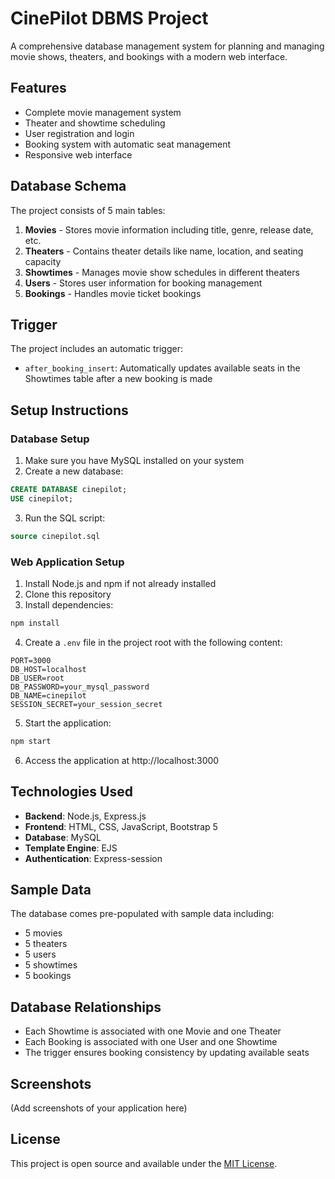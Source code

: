 # CinePilot DBMS Project

A comprehensive database management system for planning and managing movie shows, theaters, and bookings with a modern web interface.

## Features

- Complete movie management system
- Theater and showtime scheduling
- User registration and login
- Booking system with automatic seat management
- Responsive web interface

## Database Schema

The project consists of 5 main tables:

1. **Movies** - Stores movie information including title, genre, release date, etc.
2. **Theaters** - Contains theater details like name, location, and seating capacity
3. **Showtimes** - Manages movie show schedules in different theaters
4. **Users** - Stores user information for booking management
5. **Bookings** - Handles movie ticket bookings

## Trigger

The project includes an automatic trigger:
- `after_booking_insert`: Automatically updates available seats in the Showtimes table after a new booking is made

## Setup Instructions

### Database Setup

1. Make sure you have MySQL installed on your system
2. Create a new database:
```sql
CREATE DATABASE cinepilot;
USE cinepilot;
```
3. Run the SQL script:
```sql
source cinepilot.sql
```

### Web Application Setup

1. Install Node.js and npm if not already installed
2. Clone this repository
3. Install dependencies:
```bash
npm install
```
4. Create a `.env` file in the project root with the following content:
```
PORT=3000
DB_HOST=localhost
DB_USER=root
DB_PASSWORD=your_mysql_password
DB_NAME=cinepilot
SESSION_SECRET=your_session_secret
```
5. Start the application:
```bash
npm start
```
6. Access the application at http://localhost:3000

## Technologies Used

- **Backend**: Node.js, Express.js
- **Frontend**: HTML, CSS, JavaScript, Bootstrap 5
- **Database**: MySQL
- **Template Engine**: EJS
- **Authentication**: Express-session

## Sample Data

The database comes pre-populated with sample data including:
- 5 movies
- 5 theaters
- 5 users
- 5 showtimes
- 5 bookings

## Database Relationships

- Each Showtime is associated with one Movie and one Theater
- Each Booking is associated with one User and one Showtime
- The trigger ensures booking consistency by updating available seats

## Screenshots

(Add screenshots of your application here)

## License

This project is open source and available under the [MIT License](LICENSE). 